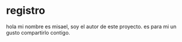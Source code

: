 # registro

hola mi nombre es misael, soy el autor de este proyecto. es para mi un gusto compartirlo contigo. 
